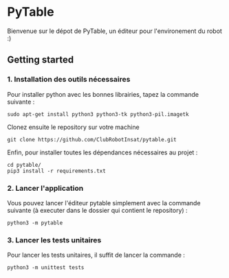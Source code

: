 # PyTable

Bienvenue sur le dépot de PyTable, un éditeur pour l'environement du robot :)

## Getting started

### 1. Installation des outils nécessaires

Pour installer python avec les bonnes librairies, tapez la commande suivante :

```
sudo apt-get install python3 python3-tk python3-pil.imagetk
```

Clonez ensuite le repository sur votre machine

```
git clone https://github.com/ClubRobotInsat/pytable.git
```

Enfin, pour installer toutes les dépendances nécessaires au projet :

```
cd pytable/
pip3 install -r requirements.txt
```

### 2. Lancer l'application

Vous pouvez lancer l'éditeur pytable simplement avec la commande suivante (à executer dans le dossier qui contient le repository) :

```
python3 -m pytable
```

### 3. Lancer les tests unitaires

Pour lancer les tests unitaires, il suffit de lancer la commande :

```
python3 -m unittest tests
```
